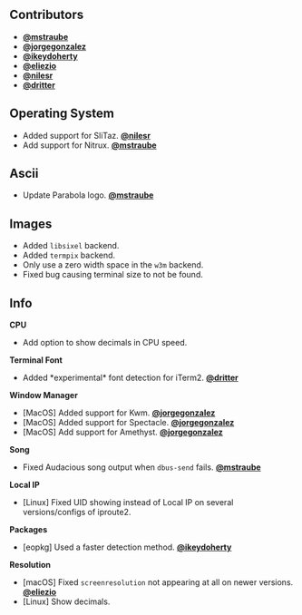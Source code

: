 ## Contributors

- **[@mstraube](https://github.com/mstraube)**
- **[@jorgegonzalez](https://github.com/jorgegonzalez)**
- **[@ikeydoherty](https://github.com/ikeydoherty)**
- **[@eliezio](https://github.com/eliezio)**
- **[@nilesr](https://github.com/nilesr)**
- **[@dritter](https://github.com/dritter)**


## Operating System

- Added support for SliTaz. **[@nilesr](https://github.com/nilesr)**
- Add support for Nitrux. **[@mstraube](https://github.com/mstraube)**


## Ascii

- Update Parabola logo. **[@mstraube](https://github.com/mstraube)**


## Images

- Added `libsixel` backend.
- Added `termpix` backend.
- Only use a zero width space in the `w3m` backend.
- Fixed bug causing terminal size to not be found.


## Info

**CPU**

- Add option to show decimals in CPU speed.

**Terminal Font**

- Added \*experimental\* font detection for iTerm2. **[@dritter](https://github.com/dritter)**

**Window Manager**

- [MacOS] Added support for Kwm. **[@jorgegonzalez](https://github.com/jorgegonzalez)**
- [MacOS] Added support for Spectacle. **[@jorgegonzalez](https://github.com/jorgegonzalez)**
- [MacOS] Add support for Amethyst. **[@jorgegonzalez](https://github.com/jorgegonzalez)**

**Song**

- Fixed Audacious song output when `dbus-send` fails. **[@mstraube](https://github.com/mstraube)**

**Local IP**

- [Linux] Fixed UID showing instead of Local IP on several versions/configs of iproute2.

**Packages**
- [eopkg] Used a faster detection method. **[@ikeydoherty](https://github.com/ikeydoherty)**

**Resolution**
- [macOS] Fixed `screenresolution` not appearing at all on newer versions. **[@eliezio](https://github.com/eliezio)**
- [Linux] Show decimals.
